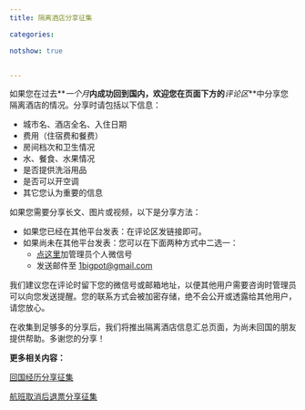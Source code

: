 ```yaml
---
title: 隔离酒店分享征集

categories:

notshow: true


---
```


如果您在过去**_一个月_**内成功回到国内，欢迎您在页面下方的**_评论区_**中分享您隔离酒店的情况。分享时请包括以下信息：

- 城市名、酒店全名、入住日期
- 费用（住宿费和餐费）
- 房间档次和卫生情况
- 水、餐食、水果情况
- 是否提供洗浴用品
- 是否可以开空调
- 其它您认为重要的信息

如果您需要分享长文、图片或视频，以下是分享方法：

- 如果您已经在其他平台发表：在评论区发链接即可。
- 如果尚未在其他平台发表：您可以在下面两种方式中二选一：
  - [点这里](https://i.loli.net/2020/06/11/8kM2TWZ3btdJY1j.jpg)加管理员个人微信号
  - 发送邮件至 1bigpot@gmail.com

我们建议您在评论时留下您的微信号或邮箱地址，以便其他用户需要咨询时管理员可以向您发送提醒。您的联系方式会被加密存储，绝不会公开或透露给其他用户，请您放心。

在收集到足够多的分享后，我们将推出隔离酒店信息汇总页面，为尚未回国的朋友提供帮助。多谢您的分享！

**更多相关内容：**

[回国经历分享征集](/回国经历分享)

[航班取消后退票分享征集](/退票分享)